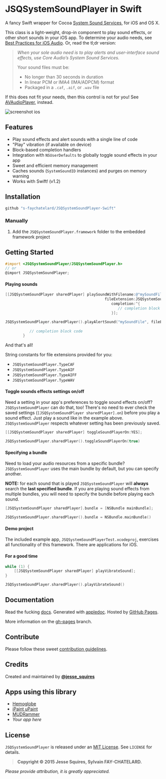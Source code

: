 # JSQSystemSoundPlayer in Swift

A fancy Swift wrapper for Cocoa [System Sound Services](https://developer.apple.com/library/ios/documentation/AudioToolbox/Reference/SystemSoundServicesReference/Reference/reference.html), for iOS and OS X.

This class is a light-weight, drop-in component to play sound effects, or other short sounds in your iOS app. 
To determine your audio needs, see [Best Practices for iOS Audio](https://developer.apple.com/library/ios/DOCUMENTATION/AudioVideo/Conceptual/MultimediaPG/UsingAudio/UsingAudio.html#//apple_ref/doc/uid/TP40009767-CH2-SW10).
Or, read the tl;dr version:

>*When your sole audio need is to play alerts and user-interface sound effects, use Core Audio’s System Sound Services.*
>
>Your sound files must be:
>
>* No longer than 30 seconds in duration
>* In linear PCM or IMA4 (IMA/ADPCM) format
>* Packaged in a `.caf`, `.aif`, or `.wav` file

If this does not fit your needs, then this control is not for you! 
See [AVAudioPlayer](https://developer.apple.com/library/ios/DOCUMENTATION/AVFoundation/Reference/AVAudioPlayerClassReference/Reference/Reference.html), instead.

![screenshot ios][imgLinkiOS]

## Features

* Play sound effects and alert sounds with a single line of code
* "Play" vibration (if available on device)
* Block-based completion handlers
* Integration with `NSUserDefaults` to globally toggle sound effects in your app
* Sweet and efficient memory management
* Caches sounds (`SystemSoundID` instances) and purges on memory warning
* Works with Swift! (v1.2)

## Installation

````bash
github "s-faychatelard/JSQSystemSoundPlayer-Swift"
````

### Manually

1. Add the `JSQSystemSoundPlayer.framework` folder to the embedded framework project

## Getting Started

````objective-c
#import <JSQSystemSoundPlayer/JSQSystemSoundPlayer.h>
// or
@import JSQSystemSoundPlayer;
````

#### Playing sounds

````objective-c
[[JSQSystemSoundPlayer sharedPlayer] playSoundWithFilename:@"mySoundFile"
                                             fileExtension:JSQSystemSoundPlayer.TypeAIF
                                                completion:^{
                                                   // completion block code
                                                }];
````
````swift
JSQSystemSoundPlayer.sharedPlayer().playAlertSound("mySoundFile", fileExtension: JSQSystemSoundPlayer.TypeAIFF) { () -> Void in
            
           // completion block code 
        }
````
And that's all! 

String constants for file extensions provided for you: 
* `JSQSystemSoundPlayer.TypeCAF`
* `JSQSystemSoundPlayer.TypeAIF`
* `JSQSystemSoundPlayer.TypeAIFF`
* `JSQSystemSoundPlayer.TypeWAV`

#### Toggle sounds effects settings on/off

Need a setting in your app's preferences to toggle sound effects on/off? `JSQSystemSoundPlayer` can do that, too! There's no need to ever check the saved settings (`[JSQSystemSoundPlayer sharedPlayer].on`) before you play a sound effect. Just play a sound like in the example above. `JSQSystemSoundPlayer` respects whatever setting has been previously saved.

````objective-c
[[JSQSystemSoundPlayer sharedPlayer] toggleSoundPlayerOn:YES];
````
````swift
JSQSystemSoundPlayer.sharedPlayer().toggleSoundPlayerOn(true)
````

#### Specifying a bundle

Need to load your audio resources from a specific bundle? `JSQSystemSoundPlayer` uses the main bundle by default, but you can specify another. 

**NOTE:** for each sound that is played `JSQSystemSoundPlayer` will **always** search the **last specified bundle**. If you are playing sound effects from multiple bundles, you will need to specify the bundle before playing each sound.

````objective-c
[JSQSystemSoundPlayer sharedPlayer].bundle = [NSBundle mainBundle];
````
````swift
JSQSystemSoundPlayer.sharedPlayer().bundle = NSBundle.mainBundle()
````

#### Demo project

The included example app, `JSQSystemSoundPlayerTest.xcodeproj`, exercises all functionality of this framework. There are applications for iOS. 

#### For a good time

````objective-c
while (1) {
    [[JSQSystemSoundPlayer sharedPlayer] playVibrateSound];
}
````
````swift
JSQSystemSoundPlayer.sharedPlayer().playVibrateSound()
````

## Documentation

Read the fucking [docs][docsLink]. Generated with [appledoc](https://github.com/tomaz/appledoc). Hosted by [GitHub Pages](https://pages.github.com).

More information on the [gh-pages](https://github.com/jessesquires/JSQSystemSoundPlayer/tree/gh-pages) branch.

## Contribute

Please follow these sweet [contribution guidelines](https://github.com/jessesquires/HowToContribute).

## Credits

Created and maintained by [**@jesse_squires**](https://twitter.com/jesse_squires)

## Apps using this library

* [Hemoglobe](http://bit.ly/hemoglobeapp)
* [iPaint uPaint](http://bit.ly/ipupappstr)
* [MUDRammer](https://itunes.apple.com/us/app/mudrammer-a-modern-mud-client/id597157072?mt=8)
* *Your app here*

## License

`JSQSystemSoundPlayer` is released under an [MIT License][mitLink]. See `LICENSE` for details.

>**Copyright &copy; 2015 Jesse Squires, Sylvain FAY-CHATELARD.**

*Please provide attribution, it is greatly appreciated.*

[docsLink]:http://www.jessesquires.com/JSQSystemSoundPlayer
[mitLink]:http://opensource.org/licenses/MIT
[imgLinkiOS]:https://raw.githubusercontent.com/jessesquires/JSQSystemSoundPlayer/develop/screenshot-ios.png
[imgLinkOSX]:https://raw.githubusercontent.com/jessesquires/JSQSystemSoundPlayer/develop/screenshot-osx.png
